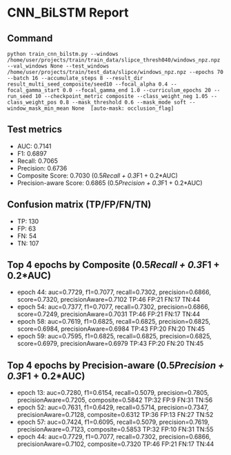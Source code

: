 # CNN_BiLSTM Report

## Command
```
python train_cnn_bilstm.py --windows /home/user/projects/train/train_data/slipce_thresh040/windows_npz.npz --val_windows None --test_windows /home/user/projects/train/test_data/slipce/windows_npz.npz --epochs 70 --batch 16 --accumulate_steps 8 --result_dir result_multi_seed_composite/seed10 --focal_alpha 0.4 --focal_gamma_start 0.0 --focal_gamma_end 1.0 --curriculum_epochs 20 --run_seed 10 --checkpoint_metric composite --class_weight_neg 1.05 --class_weight_pos 0.8 --mask_threshold 0.6 --mask_mode soft --window_mask_min_mean None  [auto-mask: occlusion_flag]
```

## Test metrics
- AUC: 0.7141
- F1: 0.6897
- Recall: 0.7065
- Precision: 0.6736
- Composite Score: 0.7030 (0.5*Recall + 0.3*F1 + 0.2*AUC)
- Precision-aware Score: 0.6865 (0.5*Precision + 0.3*F1 + 0.2*AUC)
## Confusion matrix (TP/FP/FN/TN)
- TP: 130
- FP: 63
- FN: 54
- TN: 107

## Top 4 epochs by Composite (0.5*Recall + 0.3*F1 + 0.2*AUC)
- epoch 44: auc=0.7729, f1=0.7077, recall=0.7302, precision=0.6866, score=0.7320, precisionAware=0.7102  TP:46 FP:21 FN:17 TN:44
- epoch 54: auc=0.7377, f1=0.7077, recall=0.7302, precision=0.6866, score=0.7249, precisionAware=0.7031  TP:46 FP:21 FN:17 TN:44
- epoch 58: auc=0.7619, f1=0.6825, recall=0.6825, precision=0.6825, score=0.6984, precisionAware=0.6984  TP:43 FP:20 FN:20 TN:45
- epoch 59: auc=0.7595, f1=0.6825, recall=0.6825, precision=0.6825, score=0.6979, precisionAware=0.6979  TP:43 FP:20 FN:20 TN:45

## Top 4 epochs by Precision-aware (0.5*Precision + 0.3*F1 + 0.2*AUC)
- epoch 13: auc=0.7280, f1=0.6154, recall=0.5079, precision=0.7805, precisionAware=0.7205, composite=0.5842  TP:32 FP:9 FN:31 TN:56
- epoch 52: auc=0.7631, f1=0.6429, recall=0.5714, precision=0.7347, precisionAware=0.7128, composite=0.6312  TP:36 FP:13 FN:27 TN:52
- epoch 57: auc=0.7424, f1=0.6095, recall=0.5079, precision=0.7619, precisionAware=0.7123, composite=0.5853  TP:32 FP:10 FN:31 TN:55
- epoch 44: auc=0.7729, f1=0.7077, recall=0.7302, precision=0.6866, precisionAware=0.7102, composite=0.7320  TP:46 FP:21 FN:17 TN:44
